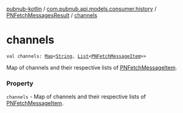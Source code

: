 [pubnub-kotlin](../../index.md) / [com.pubnub.api.models.consumer.history](../index.md) / [PNFetchMessagesResult](index.md) / [channels](./channels.md)

# channels

`val channels: `[`Map`](https://kotlinlang.org/api/latest/jvm/stdlib/kotlin.collections/-map/index.html)`<`[`String`](https://kotlinlang.org/api/latest/jvm/stdlib/kotlin/-string/index.html)`, `[`List`](https://kotlinlang.org/api/latest/jvm/stdlib/kotlin.collections/-list/index.html)`<`[`PNFetchMessageItem`](../-p-n-fetch-message-item/index.md)`>>`

Map of channels and their respective lists of [PNFetchMessageItem](../-p-n-fetch-message-item/index.md).

### Property

`channels` - Map of channels and their respective lists of [PNFetchMessageItem](../-p-n-fetch-message-item/index.md).